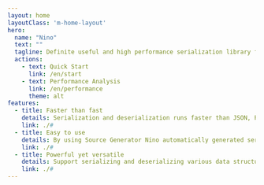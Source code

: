 ```yaml
---
layout: home
layoutClass: 'm-home-layout'
hero:
  name: "Nino"
  text: ""
  tagline: Definite useful and high performance serialization library for any C# projects, including but not limited to .NET Core apps or Unity/Godot games.
  actions:
    - text: Quick Start
      link: /en/start
    - text: Performance Analysis
      link: /en/performance
      theme: alt
features:
  - title: Faster than fast
    details: Serialization and deserialization runs faster than JSON, Protobuf, MessagePack, etc. trivial solutions<small class="bottom-small">Most benchmark results are better than MemoryPack and other similar solutions</small>
    link: ./#
  - title: Easy to use
    details: By using Source Generator Nino automatically generated serialization and deserialization functions while the user is writing the program<small class="bottom-small">The generated code is transparent and support non-JIT platforms like NativeAOT natively</small>
    link: ./#
  - title: Powerful yet versatile
    details: Support serializing and deserializing various data structures, incl. but not limited to primitives, structs, classes, collections, dictionaries, etc.<small class="bottom-small">Besides Nino also supports serialization and deserialization objects with polymorphism</small>
    link: ./#
---
```


<style>
.m-home-layout .details small {
  opacity: 0.8;
}

.m-home-layout .bottom-small {
  display: block;
  margin-top: 2em;
  text-align: right;
}
</style>
